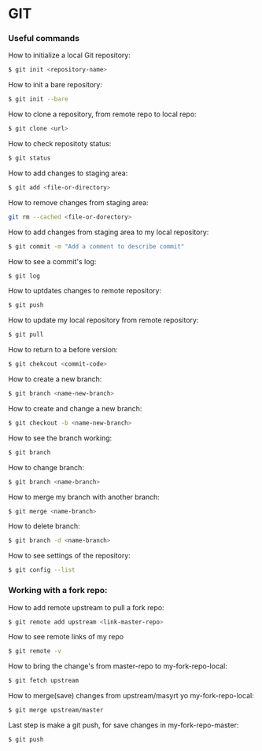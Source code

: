 # GIT

### Useful commands

How to initialize a local Git repository:

```bash
$ git init <repository-name>
```

How to init a bare repository:

```bash
$ git init --bare
```

How to clone a repository, from remote repo to local repo:

```bash
$ git clone <url>
```

How to check repositoty status:

```bash
$ git status
```

How to add changes to staging area:

```bash
$ git add <file-or-directory>
```

How to remove changes from staging area:

```bash
git rm --cached <file-or-dorectory>
```

How to add changes from staging area to my local repository:

```bash
$ git commit -m "Add a comment to describe commit"
```

How to see a commit's log:

```bash
$ git log
```

How to uptdates changes to remote repository:

```bash
$ git push
```

How to update my local repository from remote repository:

```bash
$ git pull
```

How to return to a before version:

```bash
$ git chekcout <commit-code>
```

How to create a new branch:

```bash
$ git branch <name-new-branch>
```

How to create and change a new branch:

```bash
$ git checkout -b <name-new-branch>
```

How to see the branch working:

```bash
$ git branch
```

How to change branch:

```bash
$ git branch <name-branch>
```

How to merge my branch with another branch:

```bash
$ git merge <name-branch> 
```

How to delete branch:

```bash
$ git branch -d <name-branch>
```

How to see settings of the repository:

```bash
$ git config --list
```

### Working with a fork repo:

How to add remote upstream to pull a fork repo:

```bash
$ git remote add upstream <link-master-repo>
```

How to see remote links of my repo

```bash
$ git remote -v
```

How to bring the change's from master-repo to my-fork-repo-local:

```bash
$ git fetch upstream
```

How to merge(save) changes from upstream/masyrt yo my-fork-repo-local:

```bash
$ git merge upstream/master
```

Last step is make a git push, for save changes in my-fork-repo-master:

```bash
$ git push
```

